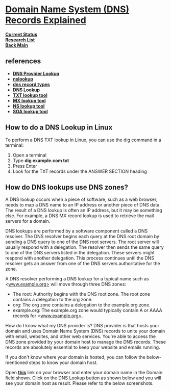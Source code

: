 # **[Domain Name System (DNS) Records Explained](https://gcore.com/learning/what-is-dns-how-does-it-work/)**

**[Current Status](../../../development/status/weekly/current_status.md)**\
**[Research List](../../research_list.md)**\
**[Back Main](../../../README.md)**

## references

- **[DNS Provider Lookup](https://mxtoolbox.com/DnsLookup.aspx)**
- **[nslookup](https://www.nslookup.io/)**
- **[dns record types](https://www.nslookup.io/learning/dns-record-types/)**
- **[DNS Lookup](https://www.whoisfreaks.com/)**
- **[TXT lookup tool](https://www.nslookup.io/txt-lookup/)**
- **[MX lookup tool](https://www.nslookup.io/mx-lookup/)**
- **[NS lookup tool](https://www.nslookup.io/ns-lookup/)**
- **[SOA lookup tool](https://www.nslookup.io/soa-lookup/)**

## How to do a DNS Lookup in Linux

To perform a DNS TXT lookup in Linux, you can use the dig command in a terminal:

1. Open a terminal
2. Type **dig example.com txt**
3. Press Enter
4. Look for the TXT records under the ANSWER SECTION heading

## How do DNS lookups use DNS zones?

A DNS lookup occurs when a piece of software, such as a web browser, needs to map a DNS name to an IP address or another piece of DNS data. The result of a DNS lookup is often an IP address, but it may be something else. For example, a DNS MX record lookup is used to retrieve the mail servers for a domain.

DNS lookups are performed by a software component called a DNS resolver. The DNS resolver begins each query at the DNS root domain by sending a DNS query to one of the DNS root servers. The root server will usually respond with a delegation. The resolver then sends the same query to one of the DNS servers listed in the delegation. These servers might respond with another delegation. This process continues until the DNS resolver gets an answer from one of the DNS servers authoritative for the zone.

A DNS resolver performing a DNS lookup for a typical name such as <www.example.org> will move through three DNS zones:

- The root: Authority begins with the DNS root zone. The root zone contains a delegation to the org zone.
- org: The org zone contains a delegation to the example.org zone.
- example.org: The example.org zone would typically contain A or AAAA records for <www.example.org>.

How do I know what my DNS provider is?
DNS provider is that hosts your domain and uses Domain Name System (DNS) records to unite your domain with email, websites, and other web services. You're able to access the DNS zone provided by your domain host to manage the DNS records. These records are absolutely essential to keep your website and emails running.

If you don't know where your domain is hosted, you can follow the below-mentioned steps to know your domain host.

Open **[this](https://mxtoolbox.com/DnsLookup.aspx)** link on your browser and enter your domain name in the Domain field shown.
Click on the DNS Lookup button as shown below and you will see your domain host as result. Please refer to the below screenshots.
